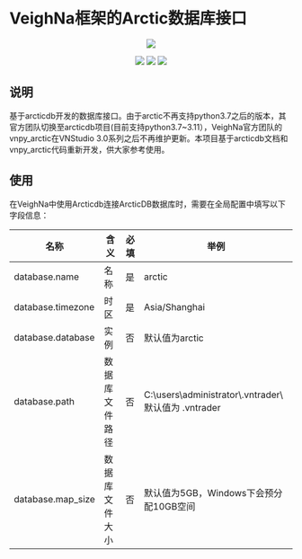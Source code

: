 # VeighNa框架的Arctic数据库接口

<p align="center">
  <img src ="https://vnpy.oss-cn-shanghai.aliyuncs.com/vnpy-logo.png"/>
</p>

<p align="center">
    <img src ="https://img.shields.io/badge/version-1.0.4-blueviolet.svg"/>
    <img src ="https://img.shields.io/badge/platform-linux|windows|mac-yellow.svg"/>
    <img src ="https://img.shields.io/badge/python-3.7|3.11-blue.svg" />
</p>

## 说明

基于arcticdb开发的数据库接口。由于arctic不再支持python3.7之后的版本，其官方团队切换至arcticdb项目(目前支持python3.7~3.11），VeighNa官方团队的vnpy_arctic在VNStudio 3.0系列之后不再维护更新。本项目基于arcticdb文档和vnpy_arctic代码重新开发，供大家参考使用。

## 使用

在VeighNa中使用Arcticdb连接ArcticDB数据库时，需要在全局配置中填写以下字段信息：

|名称|含义|必填|举例|
|---------|----|---|---|
|database.name|名称|是|arctic|
|database.timezone|时区|是|Asia/Shanghai|
|database.database|实例|否|默认值为arctic|
|database.path|数据库文件路径|否|C:\\users\\administrator\\.vntrader\\ 默认值为 .vntrader|
|database.map_size|数据库文件大小|否|默认值为5GB，Windows下会预分配10GB空间|
